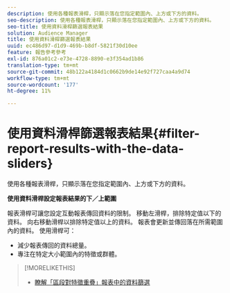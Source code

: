 ```yaml
---
description: 使用各種報表滑桿，只顯示落在您指定範圍內、上方或下方的資料。
seo-description: 使用各種報表滑桿，只顯示落在您指定範圍內、上方或下方的資料。
seo-title: 使用資料滑桿篩選報表結果
solution: Audience Manager
title: 使用資料滑桿篩選報表結果
uuid: ec486d97-d1d9-469b-b8df-5821f30d10ee
feature: 報告參考參考
exl-id: 876a01c2-e73e-4728-8890-e3f354ad1b86
translation-type: tm+mt
source-git-commit: 48b122a4184d1c0662b9de14e92f727caa4a9d74
workflow-type: tm+mt
source-wordcount: '177'
ht-degree: 11%

---
```


# 使用資料滑桿篩選報表結果{#filter-report-results-with-the-data-sliders}

使用各種報表滑桿，只顯示落在您指定範圍內、上方或下方的資料。

<!-- 

c_reach_slider.xml

 -->

**使用資料滑桿設定報表結果的下／上範圍**

報表滑桿可讓您設定互動報表傳回資料的限制。 移動左滑桿，排除特定值以下的資料。 向右移動滑桿以排除特定值以上的資料。 報表會更新並傳回落在所需範圍內的資料。 使用滑桿可：

* 減少報表傳回的資料總量。
* 專注在特定大小範圍內的特徵或群體。

>[!MORELIKETHIS]
>
>* [瞭解「區段對特徵重疊」報表中的資料篩選](../../reporting/dynamic-reports/segment-trait-overlap-report.md#data-filters-s2t-report)

